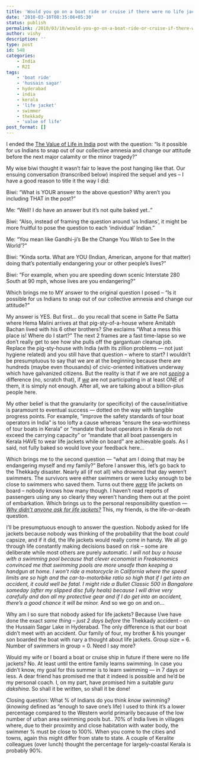 ```yaml
---
title: 'Would you go on a boat ride or cruise if there were no life jackets?'
date: '2010-03-10T08:35:06+05:30'
status: publish
permalink: /2010/03/10/would-you-go-on-a-boat-ride-or-cruise-if-there-were-no-life-jackets
author: vishy
description: ''
type: post
id: 548
categories: 
    - India
    - R2I
tags:
    - 'boat ride'
    - 'hussain sagar'
    - hyderabad
    - india
    - kerala
    - 'life jacket'
    - swimmer
    - thekkady
    - 'value of life'
post_format: []
---
```

I ended the [The Value of Life in India](http://ulaar.wordpress.com/2010/03/01/the-value-of-life-in-india/) post with the question: “Is it possible for us Indians to snap out of our collective amnesia and change our attitude before the next major calamity or the minor tragedy?”

My wise biwi thought it wasn’t fair to leave the post hanging like that. Our ensuing conversation (transcribed below) inspired the sequel and yes – I have a good reason to title it the way I did:

Biwi: “What is YOUR answer to the above question? Why aren’t you including THAT in the post?”

Me: “Well! I do have an answer but it’s not quite baked yet..”

Biwi: “Also, instead of framing the question around ‘us Indians’, it might be more fruitful to pose the question to each ‘individual’ Indian.”

Me: “You mean like Gandhi-ji’s Be the Change You Wish to See In the World’?”

Biwi: “Kinda sorta. What are YOU (Indian, American, anyone for that matter) doing that’s potentially endangering your or other people’s lives?”

Biwi: “For example, when you are speeding down scenic Interstate 280 South at 90 mph, whose lives are you endangering?”

Which brings me to MY answer to the original question I posed – “Is it possible for us Indians to snap out of our collective amnesia and change our attitude?”

My answer is YES. But first… do you recall that scene in Satte Pe Satta where Hema Malini arrives at that pig-sty-of-a-house where Amitabh Bachan lived with his 6 other brothers? She exclaims “What a mess this place is! Where do I start?” The next 2 frames are a fast time-lapse so we don’t really get to see how she pulls off the gargantuan cleanup job. Replace the pig-sty-house with India (with its zillion problems — not just hygiene related) and you still have that question – where to start? I wouldn’t be presumptuous to say that we are at the beginning because there are hundreds (maybe even thousands) of civic-oriented initiatives underway which have galvanized citizens. But the reality is that if we are not *<span style="text-decoration:underline;">seeing</span>* a difference (no, scratch that), if <span style="text-decoration:underline;">*we*</span> are not participating in at least ONE of them, it is simply not enough. After all, we are talking about a billion-plus people here.

My other belief is that the granularity (or specificity) of the cause/initiative is paramount to eventual success — dotted on the way with tangible progress points. For example, “improve the safety standards of tour boat operators in India” is too lofty a cause whereas “ensure the sea-worthiness of tour boats in Kerala” or “mandate that boat operators in Kerala do not exceed the carrying capacity” or “mandate that all boat passengers in Kerala HAVE to wear life jackets while on board” are achievable goals. As I said, not fully baked so would love your feedback here…

Which brings me to the second question — “what am I doing that may be endangering myself and my family?” Before I answer this, let’s go back to the Thekkady disaster. Nearly all (if not all) who drowned that day weren’t swimmers. The survivors were either swimmers or were lucky enough to be close to swimmers who saved them. Turns out there *<span style="text-decoration:underline;">were</span>* life jackets on board – nobody knows how many though. I haven’t read reports of passengers using any so clearly they weren’t handing them out at the point of embarkation. Which brings us to the personal responsibility question — <span style="text-decoration:underline;">*Why didn’t anyone ask for life jackets?*</span> This, my friends, is the life-or-death question.

I’ll be presumptuous enough to answer the question. Nobody asked for life jackets because nobody was thinking of the probability that the boat *could* capsize, and if it did, the life jackets would really come in handy. We all go through life constantly making decisions based on risk – some are deliberate while most others are purely automatic. *I will not buy a house with a swimming pool because that clever economist in Freakonomics convinced me that swimming pools are more unsafe than keeping a handgun at home. I won’t ride a motorcycle in California where the speed limits are so high and the car-to-motorbike ratio so high that if I get into an accident, it could well be fatal. I might ride a Bullet Classic 500 in Bangalore someday (after my slipped disc fully heals) because I will drive very carefully and don all my protective gear and if I do get into an accident, there’s a good chance it will be minor.* And so we go on and on…

Why am I so sure that nobody asked for life jackets? Because I/we have done the exact *same thing* – *just 2 days before* the Thekkady accident – on the Hussain Sagar Lake in Hyderabad. The only difference is that our boat didn’t meet with an accident. Our family of four, my brother &amp; his younger son boarded the boat with nary a thought about life jackets. Group size = 6. Number of swimmers in group = 0. Need I say more?

Would my wife or I board a boat or cruise ship in future if there were no life jackets? No. At least until the entire family learns swimming. In case you didn’t know, my goal for this summer is to learn swimming — in 7 days or less. A dear friend has promised me that it indeed is possible and he’d be my personal coach. I, on my part, have promised him a suitable *guru dakshina*. So shall it be written, so shall it be done!

Closing question: What % of Indians do you think *know* swimming? (*knowing* defined as “enough to save one’s life) I used to think it’s a lower percentage compared to the Western world primarily because of the low number of urban area swimming pools but.. 70% of India lives in villages where, due to their proximity and close habitation with water body, the swimmer % must be close to 100%. When you come to the cities and towns, again this might differ from state to state. A couple of Keralite colleagues (over lunch) thought the percentage for largely-coastal Kerala is probably 90%.